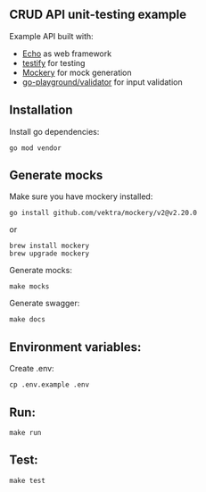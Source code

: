 ## CRUD API unit-testing example

Example API built with:
- [Echo](https://echo.labstack.com/) as web framework
- [testify](https://github.com/stretchr/testify) for testing
- [Mockery](https://vektra.github.io/mockery) for mock generation
- [go-playground/validator](https://github.com/go-playground/validator) for input validation

## Installation
Install go dependencies:
```
go mod vendor
```
## Generate mocks
Make sure you have mockery installed:
```
go install github.com/vektra/mockery/v2@v2.20.0
```
or
```
brew install mockery
brew upgrade mockery
```
Generate mocks:
```
make mocks
```
Generate swagger:
```
make docs
```
## Environment variables:
Create .env:
```
cp .env.example .env
```
## Run:
```
make run
```
## Test:
```
make test
```